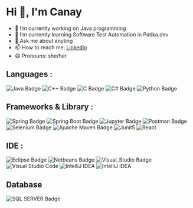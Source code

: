 # Hi 👋, I'm Canay

<!--**canaytsr/canaytsr** is a ✨ _special_ ✨ repository because its `README.md` (this file) appears on your GitHub profile.

<!--Here are some ideas to get you started:-->

- 🔭 I’m currently working on Java programming
- 🌱 I’m currently learning Software Test Automation in Patika.dev
- 💬 Ask me about anyting
- 📫 How to reach me: [Linkedin](http://linkedin.com/in/canay-tasar)
- 😄 Pronouns: she/her

<!--[![Linedin Badge]( https://img.shields.io/badge/LinkedIn-0077B5?style=for-the-badge&logo=linkedin&logoColor=white)](link) -->


## Languages :
![Java Badge](https://img.shields.io/badge/Java-ED8B00?style=for-the-badge&logo=java&logoColor=white)
![C++ Badge](https://img.shields.io/badge/C%2B%2B-00599C?style=for-the-badge&logo=c%2B%2B&logoColor=white)
![C Badge](https://img.shields.io/badge/C-00599C?style=for-the-badge&logo=c&logoColor=white)
![C# Badge](https://img.shields.io/badge/C%23-239120?style=for-the-badge&logo=c-sharp&logoColor=white)
![Python Badge](https://img.shields.io/badge/Python-FFD43B?style=for-the-badge&logo=python&logoColor=blue)

## Frameworks & Library :
![Spring Badge](https://img.shields.io/badge/Spring-6DB33F?style=for-the-badge&logo=spring&logoColor=white)
![Spring Boot Badge](https://img.shields.io/badge/Spring_Boot-F2F4F9?style=for-the-badge&logo=spring-boot)
![Jupyter Badge](https://img.shields.io/badge/Jupyter-F37626.svg?&style=for-the-badge&logo=Jupyter&logoColor=white)
![Postman Badge](https://img.shields.io/badge/Postman-FF6C37?style=for-the-badge&logo=Postman&logoColor=white)
![Selenium Badge](https://img.shields.io/badge/Selenium-43B02A?style=for-the-badge&logo=Selenium&logoColor=white)
![Apache Maven Badge](https://img.shields.io/badge/apache_maven-C71A36?style=for-the-badge&logo=apachemaven&logoColor=white)
![Junit5](https://img.shields.io/badge/Junit5-25A162?style=for-the-badge&logo=junit5&logoColor=white)
![React](https://img.shields.io/badge/react-%2320232a.svg?style=for-the-badge&logo=react&logoColor=%2361DAFB)

## IDE :
![Eclipse Badge](https://img.shields.io/badge/Eclipse-2C2255?style=for-the-badge&logo=eclipse&logoColor=white)
![Netbeans Badge](https://img.shields.io/badge/apache%20netbeans-1B6AC6?style=for-the-badge&logo=apache%20netbeans%20IDE&logoColor=white)
![Visual_Studio Badge](https://img.shields.io/badge/Visual_Studio-5C2D91?style=for-the-badge&logo=visual%20studio&logoColor=white)
![Visual Studio Code](https://img.shields.io/badge/Visual_Studio_Code-0078D4?style=for-the-badge&logo=visual%20studio%20code&logoColor=white)
![IntelliJ IDEA](https://img.shields.io/badge/IntelliJ_IDEA-000000.svg?style=for-the-badge&logo=intellij-idea&logoColor=white)
![IntelliJ IDEA](https://img.shields.io/badge/Android_Studio-3DDC84?style=for-the-badge&logo=android-studio&logoColor=white)


## Database
![SQL SERVER Badge](https://img.shields.io/badge/Microsoft%20SQL%20Server-CC2927?style=for-the-badge&logo=microsoft%20sql%20server&logoColor=white)
